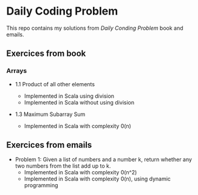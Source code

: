 # Daily Coding Problem

This repo contains my solutions from *Daily Conding Problem* book and emails.

## Exercices from book

### Arrays

* 1.1 Product of all other elements
	* Implemented in Scala using division
	* Implemented in Scala without using division
	
* 1.3 Maximum Subarray Sum
    * Implemented in Scala with complexity 0(n)

## Exercices from emails

* Problem 1: Given a list of numbers and a number k, return whether any two numbers from the list add up to k.
	* Implemented in Scala with complexity 0(n^2)
	* Implemented in Scala with complexity 0(n), using dynamic programming